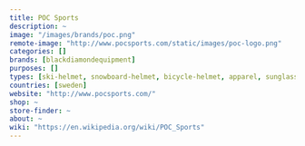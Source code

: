 ```yaml
---
title: POC Sports
description: ~
image: "/images/brands/poc.png"
remote-image: "http://www.pocsports.com/static/images/poc-logo.png"
categories: []
brands: [blackdiamondequipment]
purposes: []
types: [ski-helmet, snowboard-helmet, bicycle-helmet, apparel, sunglasses]
countries: [sweden]
website: "http://www.pocsports.com/"
shop: ~
store-finder: ~
about: ~
wiki: "https://en.wikipedia.org/wiki/POC_Sports"
---
```

